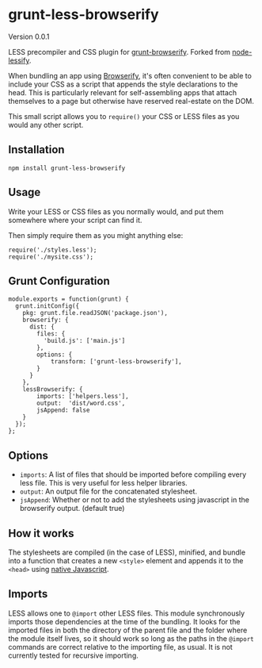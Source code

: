 grunt-less-browserify
============
Version 0.0.1

LESS precompiler and CSS plugin for [grunt-browserify](https://github.com/jmreidy/grunt-browserify). Forked from [node-lessify](https://github.com/wilson428/node-lessify).

When bundling an app using [Browserify](http://browserify.org/), it's often convenient to be able to include your CSS as a script that appends the style declarations to the head. This is particularly relevant for self-assembling apps that attach themselves to a page but otherwise have reserved real-estate on the DOM.

This small script allows you to `require()` your CSS or LESS files as you would any other script.

## Installation

```
npm install grunt-less-browserify
```

## Usage
Write your LESS or CSS files as you normally would, and put them somewhere where your script can find it.

Then simply require them as you might anything else:

```
require('./styles.less');
require('./mysite.css');
```

## Grunt Configuration

```
module.exports = function(grunt) {
  grunt.initConfig({
    pkg: grunt.file.readJSON('package.json'),
    browserify: {
      dist: {
        files: {
          'build.js': ['main.js']
        },
        options: {
            transform: ['grunt-less-browserify'],
        }
      }
    },
    lessBrowserify: {
        imports: ['helpers.less'],
        output:  'dist/word.css',
        jsAppend: false
    }
  });
};
```

## Options

 - `imports`: A list of files that should be imported before compiling every less file.  This is very useful for less helper libraries.
 - `output`: An output file for the concatenated stylesheet.
 - `jsAppend`: Whether or not to add the stylesheets using javascript in the browserify output. (default true)

## How it works

The stylesheets are compiled (in the case of LESS), minified, and bundle into a function that creates a new `<style>` element and appends it to the `<head>` using [native Javascript](http://stackoverflow.com/questions/524696/how-to-create-a-style-tag-with-javascript).


## Imports
LESS allows one to ```@import``` other LESS files. This module synchronously imports those dependencies at the time of the bundling. It looks for the imported files in both the directory of the parent file and the folder where the module itself lives, so it should work so long as the paths in the ```@import``` commands are correct relative to the importing file, as usual. It is not currently tested for recursive importing.

